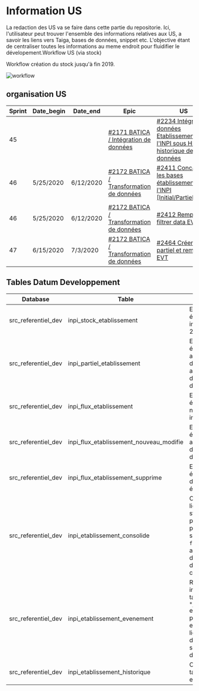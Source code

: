 # Information US

La redaction des US va se faire dans cette partie du repositorie. Ici, l'utilisateur peut trouver l'ensemble des informations relatives aux US, a savoir les liens vers Taiga, bases de données, snippet etc. L'objective étant de centraliser toutes les informations au meme endroit pour fluidifier le dévelopement.Workflow US (via stock)

Workflow création du stock jusqu'à fin 2019.

![workflow](https://www.lucidchart.com/publicSegments/view/d9e4494d-bfaf-4d0e-9e0f-53011cda7eb9/image.png)

## organisation US

| Sprint | Date_begin | Date_end  | Epic                                     | US                                                                                    | Status      | Comment |
|--------|------------|-----------|------------------------------------------|---------------------------------------------------------------------------------------|-------------|---------|
| 45     |            |         | [#2171 BATICA / Intégration de données](https://tree.taiga.io/project/olivierlubet-air/epic/2171)    | [#2234 Intégrer les données Etablissements de l'INPI sous HIVE - historique de données](https://tree.taiga.io/project/olivierlubet-air/us/2234) | Done        |         |
| 46     | 5/25/2020  | 6/12/2020 | [#2172 BATICA / Transformation de données](https://tree.taiga.io/project/olivierlubet-air/epic/2172) | [#2411 Concatener les bases établissements de l'INPI [Initial/Partiel/New]](https://tree.taiga.io/project/olivierlubet-air/us/2411)             | Not Done    |         |
| 46     | 5/25/2020  | 6/12/2020 | [#2172 BATICA / Transformation de données](https://tree.taiga.io/project/olivierlubet-air/epic/2172) | [#2412 Remplir et filtrer data EVT 1](https://tree.taiga.io/project/olivierlubet-air/us/2412)                                                   | Not Done    |         |
| 47     | 6/15/2020  | 7/3/2020  | [#2172 BATICA / Transformation de données](https://tree.taiga.io/project/olivierlubet-air/epic/2172) | [#2464 Créer statut partiel et remplir EVT](https://tree.taiga.io/project/olivierlubet-air/us/2464)                                             | To be Added |         |

## Tables Datum Developpement

| Database            | Table                                   | Description                                                                                                                                                                                           | URL                                                                                                                    | db_table                                                    | US   | Comments                            |
|---------------------|-----------------------------------------|-------------------------------------------------------------------------------------------------------------------------------------------------------------------------------------------------------|------------------------------------------------------------------------------------------------------------------------|-------------------------------------------------------------|------|-------------------------------------|
| src_referentiel_dev | inpi_stock_etablissement                | Ensemble des établissements immatriculés avant 2017                                                                                                                                                   | https://hp-cluster-datum.harmonie.com:8888/metastore/table/src_referentiel_dev/inpi_stock_etablissement                | src_referentiel_dev.inpi_stock_etablissement                | 2234 | En cours de télécharment, incomplet |
| src_referentiel_dev | inpi_partiel_etablissement              | Ensemble des établissements ayant fait l’object d’une correction du a une anomalie lors de la transmission d’un dossier                                                                               | https://hp-cluster-datum.harmonie.com:8888/metastore/table/src_referentiel_dev/inpi_partiel_etablissement              | src_referentiel_dev.inpi_partiel_etablissement              | 2234 | En cours de télécharment, incomplet |
| src_referentiel_dev | inpi_flux_etablissement                 | Ensemble des établissements nouvellement immatriculés                                                                                                                                                 | https://hp-cluster-datum.harmonie.com:8888/metastore/table/src_referentiel_dev/inpi_flux_etablissement                 | src_referentiel_dev.inpi_flux_etablissement                 | 2234 | En cours de télécharment, incomplet |
| src_referentiel_dev | inpi_flux_etablissement_nouveau_modifie | Ensemble des établissements ayant fait l’objet d’une modification d’information                                                                                                                       | https://hp-cluster-datum.harmonie.com:8888/metastore/table/src_referentiel_dev/inpi_flux_etablissement_nouveau_modifie | src_referentiel_dev.inpi_flux_etablissement_nouveau_modifie | 2234 | En cours de télécharment, incomplet |
| src_referentiel_dev | inpi_flux_etablissement_supprime        | Ensemble des établissements dont la fermeture a été acté                                                                                                                                              | https://hp-cluster-datum.harmonie.com:8888/metastore/table/src_referentiel_dev/inpi_flux_etablissement_supprime        | src_referentiel_dev.inpi_flux_etablissement_supprime        | 2234 | En cours de télécharment, incomplet |
| src_referentiel_dev | inpi_etablissement_consolide            | Concatenation des lignes des tables stocks (initial + partiel) et d’un premier néttoyage sur la table `flux_etablissement`, a savoir extraction de la dernière ligne d’une séquence en cas de doublon | https://hp-cluster-datum.harmonie.com:8888/metastore/table/src_referentiel_dev/inpi_etablissement_consolide            | src_referentiel_dev.inpi_etablissement_consolide            | 2411 |                                     |
| src_referentiel_dev | inpi_etablissement_evenement            | Retraitement intermédiaire des tables `*_nouveau_modifié` et `*_supprime`. Plus  précisément, enrichissement des lignes et extraction dernière ligne d’une séquence par date de transmission          | https://hp-cluster-datum.harmonie.com:8888/metastore/table/src_referentiel_dev/inpi_etablissement_evenement            | src_referentiel_dev.inpi_etablissement_evenement            | 2412 |                                     |
| src_referentiel_dev | inpi_etablissement_historique           | Concaténation des tables `*_consolide` et `*_evenement`.                                                                                                                                              | https://hp-cluster-datum.harmonie.com:8888/metastore/table/src_referentiel_dev/inpi_etablissement_historique           | src_referentiel_dev.inpi_etablissement_historique           | 2464 |                                     |
